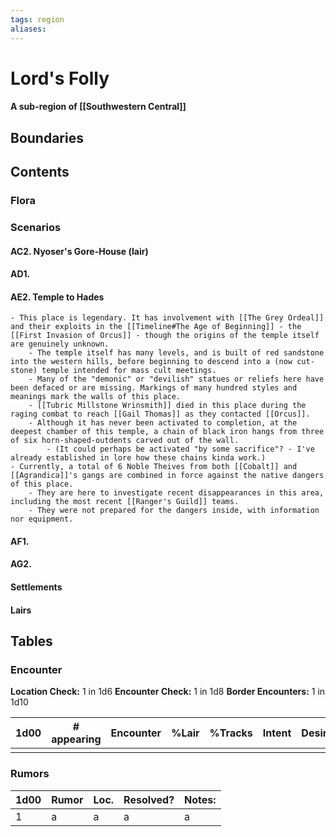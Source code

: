 ```yaml
---
tags: region
aliases:
---
```

# Lord's Folly
#### A sub-region of [[Southwestern Central]]
## Boundaries
## Contents
### Flora
### Scenarios
#### AC2. Nyoser's Gore-House (lair)
#### AD1.
#### AE2. Temple to Hades
	- This place is legendary. It has involvement with [[The Grey Ordeal]] and their exploits in the [[Timeline#The Age of Beginning]] - the [[First Invasion of Orcus]] - though the origins of the temple itself are genuinely unknown.
		- The temple itself has many levels, and is built of red sandstone into the western hills, before beginning to descend into a (now cut-stone) temple intended for mass cult meetings.
		- Many of the "demonic" or "devilish" statues or reliefs here have been defaced or are missing. Markings of many hundred styles and meanings mark the walls of this place.
		- [[Tubric Millstone Wrinsmith]] died in this place during the raging combat to reach [[Gail Thomas]] as they contacted [[Orcus]].
		- Although it has never been activated to completion, at the deepest chamber of this temple, a chain of black iron hangs from three of six horn-shaped-outdents carved out of the wall.
			- (It could perhaps be activated "by some sacrifice"? - I've already established in lore how these chains kinda work.)
	- Currently, a total of 6 Noble Theives from both [[Cobalt]] and [[Agrandica]]'s gangs are combined in force against the native dangers of this place.
		- They are here to investigate recent disappearances in this area, including the most recent [[Ranger's Guild]] teams.
		- They were not prepared for the dangers inside, with information nor equipment.
#### AF1.
#### AG2.

#### Settlements
#### Lairs

## Tables
### Encounter
**Location Check:** 1 in 1d6
**Encounter Check:** 1 in 1d8
**Border Encounters:** 1 in 1d10


| 1d00 | # appearing | Encounter | %Lair | %Tracks | Intent | Desire |
| ---- | ----------- | --------- | ----- | ------- | ------ | ------ |
|      |             |           |       |         |        |        |

### Rumors
| 1d00 | Rumor | Loc. | Resolved? | Notes: |
|------|-------|------|-----------|--------|
| 1    | a     | a    | a         | a      |